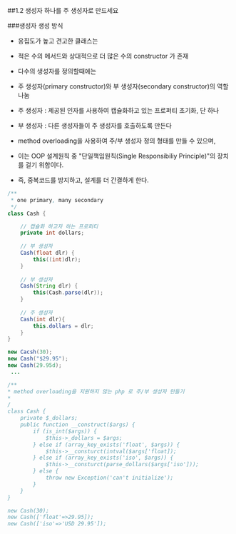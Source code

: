 ##1.2 생성자 하나를 주 생성자로 만드세요

###생성자 생성 방식
- 응집도가 높고 견고한 클래스는
- 적은 수의 메서드와 상대적으로 더 많은 수의 constructor 가 존재


- 다수의 생성자를 정의할때에는
- 주 생성자(primary constructor)와 부 생성자(secondary constructor)의 역할 나눔
- 주 생성자 : 제공된 인자를 사용하여 캡슐화하고 있는 프로퍼티 초기화, 단 하나
- 부 생성자 : 다른 생성자들이 주 생성자를 호출하도록 만든다


- method overloading을 사용하여 주/부 생성자 정의 형태를 만들 수 있으며,
- 이는 OOP 설계원칙 중 "단일책임원칙(Single Responsibiliy Principle)"의 장치를 걸기 위함이다.
- 즉, 중복코드를 방지하고, 설계를 더 간결하게 한다.


```java
/**
 * one primary, many secondary
 */
class Cash {

    // 캡슐화 하고자 하는 프로퍼티
    private int dollars;
    
    // 부 생성자
    Cash(float dlr) {
        this((int)dlr);
    }
    
    // 부 생성자
    Cash(String dlr) {
        this(Cash.parse(dlr));
    }
    
    // 주 생성자
    Cash(int dlr){
        this.dollars = dlr;
    }
}

new Cacsh(30);
new Cash("$29.95");
new Cash(29.95d);
 ...

```

```php
/**
* method overloading을 지원하지 않는 php 로 주/부 생성자 만들기 
*
/
class Cash {
    private $_dollars;
    public function __construct($args) {
        if (is_int($args)) {
            $this->_dollars = $args;
        } else if (array_key_exists('float', $args)) {
            $this->__consturct(intval($args['float]);
        } else if (array_key_exists('iso', $args)) {
            $this->__consturct(parse_dollars($args['iso']));
        } else {
            throw new Exception('can't initialize');
        }
    }
}

new Cash(30);
new Cash(['float'=>29.95]);
new Cash(['iso'=>'USD 29.95']);
```
 
